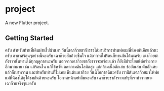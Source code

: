# project

A new Flutter project.

## Getting Started

ครับ สำหรับท่านที่เดินผ่านไปผ่านมา วันนี้เฉาก๊วยชากังราวได้มาบริการท่านพ่อแม่พี่น้องกันอีกแล้วนะครับ อากาศร้อนๆอย่างนี้นะครับ เฉาก๊วยสักถ้วยชื่นใจ แม้อากาศไม่ร้อนก็ทานกันได้นะครับ เฉาก๊วยชากังราวนั้นทานได้ทุกฤดูกาลนะครับ นอกจากเฉาก๊วยชากังราวจะอร่อยแล้ว ก็ยังมีประโยชน์ต่อร่างกายอีกมากมาย เช่น แก้ร้อนใน แก้ไข้หวัด ลดความดันโลหิตสูง แก้กล้ามเนื้ออักเสบ ข้ออักเสบ ตับอักเสบ แล้วก็เบาหวาน และสำหรับท่านที่ไม่เคยเห็นต้นเฉาก๊วย วันนี้โอกาสดีนะครับ เรามีต้นเฉาก๊วยมาให้พ่อแม่พี่น้องได้ดูได้ชมกันด้วยนะครับ โอกาศหน้าอย่าลืมนะครับ เฉาก๊วยชากังราวแท้ๆที่เราทำจากยางเฉาก๊วยจริงๆนะครับ
